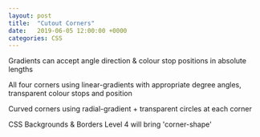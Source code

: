 ```yaml
---
layout: post
title:  "Cutout Corners"
date:   2019-06-05 12:00:00 +0000
categories: CSS
---
```


<div class="cutout-corner"></div>
<!--more-->

<p>Gradients can accept angle direction & colour stop positions in absolute lengths</p>
<div class="cutout-corners"></div>

<p>All four corners using linear-gradients with appropriate degree angles, transparent colour stops and position</p>
<div class="curved-cutout-corners"></div>
<p>Curved corners using radial-gradient + transparent circles at each corner</p>
<p>CSS Backgrounds & Borders Level 4 will bring 'corner-shape'</p>
